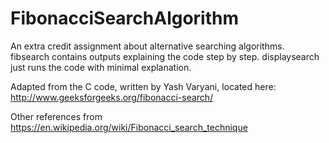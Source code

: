 # FibonacciSearchAlgorithm
An extra credit assignment about alternative searching algorithms. fibsearch contains outputs explaining the code step by step. displaysearch just runs the code with minimal explanation.

Adapted from the C code, written by Yash Varyani, located here: http://www.geeksforgeeks.org/fibonacci-search/

Other references from https://en.wikipedia.org/wiki/Fibonacci_search_technique
